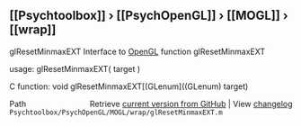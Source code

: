 ## [[Psychtoolbox]] &#8250; [[PsychOpenGL]] &#8250; [[MOGL]] &#8250; [[wrap]]

glResetMinmaxEXT  Interface to [OpenGL](OpenGL) function glResetMinmaxEXT  
  
usage:  glResetMinmaxEXT( target )  
  
C function:  void glResetMinmaxEXT[(GLenum]((GLenum) target)  




<div class="code_header" style="text-align:right;">
  <span style="float:left;">Path&nbsp;&nbsp;</span> <span class="counter">Retrieve <a href=
  "https://raw.github.com/Psychtoolbox-3/Psychtoolbox-3/beta/Psychtoolbox/PsychOpenGL/MOGL/wrap/glResetMinmaxEXT.m">current version from GitHub</a> | View <a href=
  "https://github.com/Psychtoolbox-3/Psychtoolbox-3/commits/beta/Psychtoolbox/PsychOpenGL/MOGL/wrap/glResetMinmaxEXT.m">changelog</a></span>
</div>
<div class="code">
  <code>Psychtoolbox/PsychOpenGL/MOGL/wrap/glResetMinmaxEXT.m</code>
</div>

